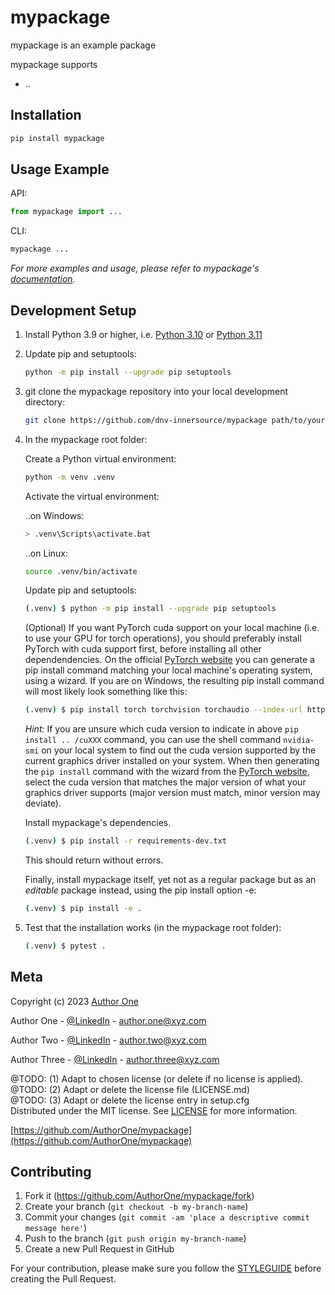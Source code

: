 # mypackage
mypackage is an example package

mypackage supports
* ..


## Installation

```sh
pip install mypackage
```

## Usage Example

API:

```py
from mypackage import ...
```

CLI:

```sh
mypackage ...
```

_For more examples and usage, please refer to mypackage's [documentation][mypackage_docs]._

## Development Setup

1. Install Python 3.9 or higher, i.e. [Python 3.10](https://www.python.org/downloads/release/python-3104/) or [Python 3.11](https://www.python.org/downloads/release/python-3114/)

2. Update pip and setuptools:

    ```sh
    python -m pip install --upgrade pip setuptools
    ```

3. git clone the mypackage repository into your local development directory:

    ```sh
    git clone https://github.com/dnv-innersource/mypackage path/to/your/dev/mypackage
    ```

4. In the mypackage root folder:

    Create a Python virtual environment:

    ```sh
    python -m venv .venv
    ```

    Activate the virtual environment:

    ..on Windows:

    ```sh
    > .venv\Scripts\activate.bat
    ```

    ..on Linux:

    ```sh
    source .venv/bin/activate
    ```

    Update pip and setuptools:

    ```sh
    (.venv) $ python -m pip install --upgrade pip setuptools
    ```

    (Optional) If you want PyTorch cuda support on your local machine
    (i.e. to use your GPU for torch operations), you should preferably install PyTorch with cuda support first, before installing all other dependendencies.
    On the official [PyTorch website](https://pytorch.org/get-started/locally/)
    you can generate a pip install command matching your local machine's operating system, using a wizard.
    If you are on Windows, the resulting pip install command will most likely look something like this:

    ```sh
    (.venv) $ pip install torch torchvision torchaudio --index-url https://download.pytorch.org/whl/cu118
    ```

    _Hint:_ If you are unsure which cuda version to indicate in above `pip install .. /cuXXX` command, you can use the shell command `nvidia-smi` on your local system to find out the cuda version supported by the current graphics driver installed on your system. When then generating the `pip install` command with the wizard from the [PyTorch website](https://pytorch.org/get-started/locally/), select the cuda version that matches the major version of what your graphics driver supports (major version must match, minor version may deviate).

    Install mypackage's dependencies. <br>

    ```sh
    (.venv) $ pip install -r requirements-dev.txt
    ```
    This should return without errors.

    Finally, install mypackage itself, yet not as a regular package but as an _editable_ package instead, using the pip install option -e:
    ```sh
    (.venv) $ pip install -e .
    ```

5. Test that the installation works (in the mypackage root folder):

    ```sh
    (.venv) $ pytest .
    ```

## Meta

Copyright (c) 2023 [Author One](https://github.com/AuthorOne)

Author One - [@LinkedIn](https://www.linkedin.com/in/authorone) - author.one@xyz.com

Author Two - [@LinkedIn](https://www.linkedin.com/in/authortwo) - author.two@xyz.com

Author Three - [@LinkedIn](https://www.linkedin.com/in/authorthree) - author.three@xyz.com

@TODO: (1) Adapt to chosen license (or delete if no license is applied). <br>
@TODO: (2) Adapt or delete the license file (LICENSE.md) <br>
@TODO: (3) Adapt or delete the license entry in setup.cfg <br>
Distributed under the MIT license. See [LICENSE](LICENSE.md) for more information.

[https://github.com/AuthorOne/mypackage](https://github.com/AuthorOne/mypackage)

## Contributing

1. Fork it (<https://github.com/AuthorOne/mypackage/fork>)
2. Create your branch (`git checkout -b my-branch-name`)
3. Commit your changes (`git commit -am 'place a descriptive commit message here'`)
4. Push to the branch (`git push origin my-branch-name`)
5. Create a new Pull Request in GitHub

For your contribution, please make sure you follow the [STYLEGUIDE](STYLEGUIDE.md) before creating the Pull Request.

<!-- Markdown link & img dfn's -->
[mypackage_docs]: https://AuthorOne.github.io/mypackage/README.html
